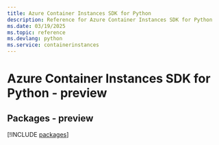 ```yaml
---
title: Azure Container Instances SDK for Python
description: Reference for Azure Container Instances SDK for Python
ms.date: 03/19/2025
ms.topic: reference
ms.devlang: python
ms.service: containerinstances
---
```

# Azure Container Instances SDK for Python - preview
## Packages - preview
[!INCLUDE [packages](container-instances-index.md)]